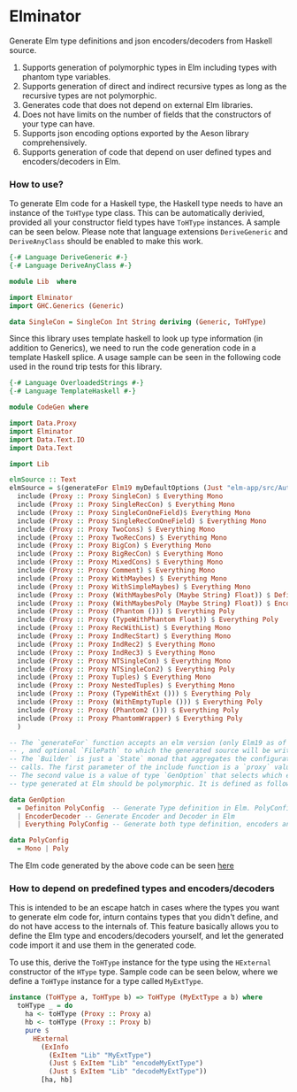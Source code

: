 # Elminator

Generate Elm type definitions and json encoders/decoders from Haskell source.

1. Supports generation of polymorphic types in Elm including types with phantom type variables.
2. Supports generation of direct and indirect recursive types as long as the recursive types are not polymorphic.
3. Generates code that does not depend on external Elm libraries.
4. Does not have limits on the number of fields that the constructors of your type can have.
5. Supports json encoding options exported by the Aeson library comprehensively.
6. Supports generation of code that depend on user defined types and encoders/decoders in Elm.

### How to use?

To generate Elm code for a Haskell type, the Haskell type needs to have an instance of the `ToHType` type class.
This can be automatically derivied, provided all your constructor field types have `ToHType` instances. A sample can be seen below. Please note that language extensions `DeriveGeneric` and `DeriveAnyClass` should be enabled to make this work.

```haskell
{-# Language DeriveGeneric #-}
{-# Language DeriveAnyClass #-}

module Lib  where

import Elminator
import GHC.Generics (Generic)

data SingleCon = SingleCon Int String deriving (Generic, ToHType)

```

Since this library uses template haskell to look up type information (in addition to Generics), we need to run the code generation code in a template Haskell splice. 
A usage sample can be seen in the following code used in the round trip tests for this library.


```haskell
{-# Language OverloadedStrings #-}
{-# Language TemplateHaskell #-}

module CodeGen where

import Data.Proxy
import Elminator
import Data.Text.IO
import Data.Text

import Lib

elmSource :: Text
elmSource = $(generateFor Elm19 myDefaultOptions (Just "elm-app/src/Autogen.elm") $ do
  include (Proxy :: Proxy SingleCon) $ Everything Mono
  include (Proxy :: Proxy SingleRecCon) $ Everything Mono
  include (Proxy :: Proxy SingleConOneField)$ Everything Mono
  include (Proxy :: Proxy SingleRecConOneField) $ Everything Mono
  include (Proxy :: Proxy TwoCons) $ Everything Mono 
  include (Proxy :: Proxy TwoRecCons) $ Everything Mono 
  include (Proxy :: Proxy BigCon) $ Everything Mono 
  include (Proxy :: Proxy BigRecCon) $ Everything Mono 
  include (Proxy :: Proxy MixedCons) $ Everything Mono 
  include (Proxy :: Proxy Comment) $ Everything Mono 
  include (Proxy :: Proxy WithMaybes) $ Everything Mono
  include (Proxy :: Proxy WithSimpleMaybes) $ Everything Mono 
  include (Proxy :: Proxy (WithMaybesPoly (Maybe String) Float)) $ Definiton Poly
  include (Proxy :: Proxy (WithMaybesPoly (Maybe String) Float)) $ EncoderDecoder
  include (Proxy :: Proxy (Phantom ())) $ Everything Poly
  include (Proxy :: Proxy (TypeWithPhantom Float)) $ Everything Poly
  include (Proxy :: Proxy RecWithList) $ Everything Mono
  include (Proxy :: Proxy IndRecStart) $ Everything Mono
  include (Proxy :: Proxy IndRec2) $ Everything Mono
  include (Proxy :: Proxy IndRec3) $ Everything Mono
  include (Proxy :: Proxy NTSingleCon) $ Everything Mono
  include (Proxy :: Proxy NTSingleCon2) $ Everything Poly
  include (Proxy :: Proxy Tuples) $ Everything Mono
  include (Proxy :: Proxy NestedTuples) $ Everything Mono
  include (Proxy :: Proxy (TypeWithExt ())) $ Everything Poly
  include (Proxy :: Proxy (WithEmptyTuple ())) $ Everything Poly
  include (Proxy :: Proxy (Phantom2 ())) $ Everything Poly
  include (Proxy :: Proxy PhantomWrapper) $ Everything Poly
  )

-- The `generateFor` function accepts an elm version (only Elm19 as of now), a value of type `Options` from the Aeson library
-- , and optional `FilePath` to which the generated source will be written to, and a `Builder` value.
-- The `Builder` is just a `State` monad that aggregates the configuration parameters from the include
-- calls. The first parameter of the include function is a `proxy` value that denotes the type that requires Elm code generation.
-- The second value is a value of type `GenOption` that selects which entites needs to be generation, and also selects if the
-- type generated at Elm should be polymorphic. It is defined as follows.

data GenOption
  = Definiton PolyConfig  -- Generate Type definition in Elm. PolyConfig field decides if the type has to be polymorphic
  | EncoderDecoder -- Generate Encoder and Decoder in Elm
  | Everything PolyConfig -- Generate both type definition, encoders and decoders. PolyConfig field decides if the type has to be polymorphic.

data PolyConfig
  = Mono | Poly 
```

The Elm code generated by the above code can be seen [here](https://bitbucket.org/sras/elminator-test/src/master/elm-app/src/Autogen.elm)

### How to depend on predefined types and encoders/decoders

This is intended to be an escape hatch in cases where the types you want to generate elm code for, inturn contains types that you didn't define, and do not have access to the internals of.
This feature basically allows you to define the Elm type and encoders/decoders yourself, and let the generated code import it and use them in the generated code. 

To use this, derive the `ToHType` instance for the type using the `HExternal` constructor of the `HType` type. Sample code can be seen below, where we define a `ToHType` instance for a type called `MyExtType`.

```haskell
instance (ToHType a, ToHType b) => ToHType (MyExtType a b) where
  toHType _ = do
    ha <- toHType (Proxy :: Proxy a)
    hb <- toHType (Proxy :: Proxy b)
    pure $
      HExternal
        (ExInfo
          (ExItem "Lib" "MyExtType") 
          (Just $ ExItem "Lib" "encodeMyExtType")
          (Just $ ExItem "Lib" "decodeMyExtType"))
        [ha, hb]
```
